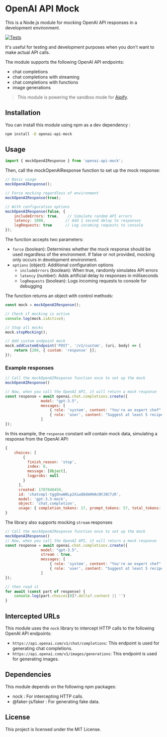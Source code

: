 # OpenAI API Mock

This is a Node.js module for mocking OpenAI API responses in a development environment.

[![Tests](https://github.com/chihebnabil/openai-api-mock/actions/workflows/test.yml/badge.svg)](https://github.com/chihebnabil/openai-api-mock/actions/workflows/test.yml)

It's useful for testing and development purposes when you don't want to make actual API calls.

The module supports the following OpenAI API endpoints:
- chat completions
- chat completions with streaming
- chat completions with functions
- image generations

> This module is powering the sandbox mode for [Aipify](https://aipify.co).

## Installation

You can install this module using npm as a dev dependency :

```sh
npm install -D openai-api-mock
```

## Usage
```js
import { mockOpenAIResponse } from 'openai-api-mock';
```

Then, call the mockOpenAIResponse function to set up the mock response:

```js
// Basic usage
mockOpenAIResponse();

// Force mocking regardless of environment
mockOpenAIResponse(true);

// With configuration options
mockOpenAIResponse(false, {
    includeErrors: true,    // Simulate random API errors
    latency: 1000,         // Add 1 second delay to responses
    logRequests: true      // Log incoming requests to console
});
```

The function accepts two parameters:
- `force` (boolean): Determines whether the mock response should be used regardless of the environment. If false or not provided, mocking only occurs in development environment.
- `options` (object): Additional configuration options
  - `includeErrors` (boolean): When true, randomly simulates API errors
  - `latency` (number): Adds artificial delay to responses in milliseconds
  - `logRequests` (boolean): Logs incoming requests to console for debugging

The function returns an object with control methods:
```js
const mock = mockOpenAIResponse();

// Check if mocking is active
console.log(mock.isActive);

// Stop all mocks
mock.stopMocking();

// Add custom endpoint mock
mock.addCustomEndpoint('POST', '/v1/custom', (uri, body) => {
    return [200, { custom: 'response' }];
});
```

### Example responses

```js
// Call the mockOpenAIResponse function once to set up the mock
mockOpenAIResponse() 

// Now, when you call the OpenAI API, it will return a mock response
const response = await openai.chat.completions.create({
                model: "gpt-3.5",
                messages: [
                    { role: 'system', content: "You're an expert chef" },
                    { role: 'user', content: "Suggest at least 5 recipes" },
                ]
});
 ```
In this example, the `response` constant will contain mock data, simulating a response from the OpenAI API:

```javascript
{
    choices: [
        {
          finish_reason: 'stop',
          index: 0,
          message: [Object],
          logprobs: null
        }
      ],
      created: 1707040459,
      id: 'chatcmpl-tggOnwW8Lp2XiwQ8dmHHAcNYJ8CfzR',
      model: 'gpt-3.5-mock',
      object: 'chat.completion',
      usage: { completion_tokens: 17, prompt_tokens: 57, total_tokens: 74 }
}
```
The library also supports mocking `stream` responses

```js
// Call the mockOpenAIResponse function once to set up the mock
mockOpenAIResponse() 
// Now, when you call the OpenAI API, it will return a mock response
const response = await openai.chat.completions.create({
                model: "gpt-3.5",
                stream : true,
                messages: [
                    { role: 'system', content: "You're an expert chef" },
                    { role: 'user', content: "Suggest at least 5 recipes" },
                ]
});

// then read it 
for await (const part of response) {
    console.log(part.choices[0]?.delta?.content || '')
}
```

## Intercepted URLs

This module uses the `nock` library to intercept HTTP calls to the following OpenAI API endpoints:

- `https://api.openai.com/v1/chat/completions`: This endpoint is used for generating chat completions.
- `https://api.openai.com/v1/images/generations`: This endpoint is used for generating images.


## Dependencies
This module depends on the following npm packages:

- nock : For intercepting HTTP calls.
- @faker-js/faker : For generating fake data.

## License
This project is licensed under the MIT License.